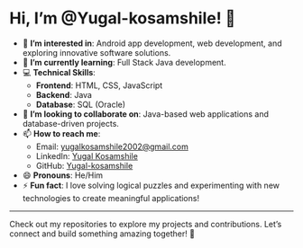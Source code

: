 # Hi, I’m @Yugal-kosamshile! 👋

- 👀 **I’m interested in**: Android app development, web development, and exploring innovative software solutions.  
- 🌱 **I’m currently learning**: Full Stack Java development.  
- 💻 **Technical Skills**:  
  - **Frontend**: HTML, CSS, JavaScript  
  - **Backend**: Java  
  - **Database**: SQL (Oracle)  
- 💞️ **I’m looking to collaborate on**: Java-based web applications and database-driven projects.  
- 📫 **How to reach me**:  
  - Email: [yugalkosamshile2002@gmail.com](mailto:yugalkosamshile2002@gmail.com)  
  - LinkedIn: [Yugal Kosamshile](https://www.linkedin.com/in/yugal-kosamshile-29a03a2)  
  - GitHub: [Yugal-kosamshile](https://github.com/Yugal-kosamshile)  
- 😄 **Pronouns**: He/Him  
- ⚡ **Fun fact**: I love solving logical puzzles and experimenting with new technologies to create meaningful applications!

---
Check out my repositories to explore my projects and contributions. Let’s connect and build something amazing together! 🚀


<!---
Yugal-kosamshile/Yugal-kosamshile is a ✨ special ✨ repository because its `README.md` (this file) appears on your GitHub profile.
You can click the Preview link to take a look at your changes.
--->
